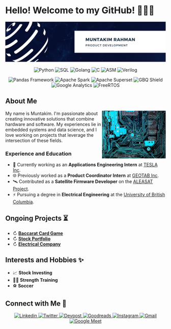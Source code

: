 # Hello! Welcome to my GitHub! 🙋🏽‍♂️

[![Header](Images/Muntakim_Canva.png "Header")](https://www.linkedin.com/in/muntakim-rahman/)

<!-- **Dipto9999/dipto9999** is a ✨ _special_ ✨ repository because its `README.md` (this file) appears on your GitHub profile. -->

<p align="center">
    <img src="https://img.shields.io/badge/Python-3776AB?style=for-the-badge&logo=python&logoColor=white" title="Python">
    <img src="https://img.shields.io/badge/SQL-FF9900?style=for-the-badge&logo=sqlite&logoColor=white" title="SQL">
    <img src="https://img.shields.io/badge/Go-00ADD8?style=for-the-badge&logo=go&logoColor=white" title="Golang">
    <img src="https://img.shields.io/badge/C-A8B9CC?style=for-the-badge&logo=c&logoColor=black" title="C">
    <img src="https://img.shields.io/badge/ASM-00498C?style=for-the-badge&logo=Arm&logoColor=white" title="ASM">
    <img src="https://img.shields.io/badge/Verilog-0078D7?style=for-the-badge&logo=IEEE&logoColor=white" title="Verilog">
</p>

<p align="center">
    <img src="https://img.shields.io/badge/Pandas-2C2D72?style=for-the-badge&logo=pandas&logoColor=white" title="Pandas Framework">
    <img src="https://img.shields.io/badge/PySpark-E25A1C?style=for-the-badge&logo=apache%20spark&logoColor=white" title="Apache Spark">
    <img src="https://img.shields.io/badge/Apache%20Superset-3F3C3B?style=for-the-badge&logo=apache%20echarts&logoColor=white" title="Apache Superset">
    <img src="https://img.shields.io/badge/Big_Query-4285F4?style=for-the-badge&logo=Google%20Cloud&logoColor=white" title="GBQ Shield">
    <img src="https://img.shields.io/badge/Google_Analytics-DB4437?style=for-the-badge&logo=GoogleTagManager&logoColor=white" title="Google Analytics">
    <img src="https://img.shields.io/badge/FreeRTOS-00ADD8?style=for-the-badge&logo=STMicroelectronics&logoColor=white" title="FreeRTOS">
</p>

## About Me

<img align = "right" src = "Images/Circuit_Board.jpg" width = 200 height = 150/>

My name is Muntakim. I'm passionate about creating innovative solutions that combine hardware and software. My experiences lie in embedded systems and data science, and I love working on projects that leverage the intersection of these fields.

### Experience and Education

- 🔋 Currently working as an **Applications Engineering Intern** at [TESLA Inc](https://www.tesla.com/en_eu/megapack).
- 🌐 Previously worked as a **Product Coordinator Intern** at [GEOTAB Inc](https://www.geotab.com/).
- 🛰️ Contributed as a **Satellite Firmware Developer** on the [ALEASAT Project](https://www.ubcorbit.com/).
- ⚡ Pursuing a degree in **Electrical Engineering** at the [University of British Columbia](https://you.ubc.ca/ubc_programs/electrical-engineering-vancouver/).

## Ongoing Projects ⏳

- ↻ [**Baccarat Card Game**](https://github.com/Dipto9999/Baccarat_Card_Game)
- ↻ [**Stock Portfolio**](https://github.com/Dipto9999/Stock_Price_Correlations)
- ↻ [**Electrical Company**](https://github.com/Dipto9999/Electrical_Company)

## Interests and Hobbies ✨

- 📈 **Stock Investing**
- 🏋️‍♂️ **Strength Training**
- ⚽ **Soccer**

## Connect with Me 🤝

<p align = "center">
    <a href="https://www.linkedin.com/in/muntakim-rahman/">
        <img src="https://img.shields.io/badge/Linkedin-0077B5?style=for-the-badge&logo=Linkedin&logoColor=white&link=https://www.linkedin.com/in/muntakim-rahman/" title="Linkedin">
    </a>
    <a href="https://twitter.com/Muntakim9999">
        <img src="https://img.shields.io/badge/Twitter-1DA1F2?style=for-the-badge&logo=twitter&logoColor=white&link=https://twitter.com/Muntakim9999" title="Twitter">
    </a>
    <a href="https://devpost.com/Dipto9999">
        <img src="https://img.shields.io/badge/Devpost-440099?style=for-the-badge&logo=devpost&logoColor=white&link=https://devpost.com/Dipto9999" title="Devpost">
    </a>
    <a href="https://www.goodreads.com/user/show/153601337-muntakim-rahman">
        <img src="https://img.shields.io/badge/GoodReads-F05032?style=for-the-badge&logo=Goodreads&logoColor=white&link=https://www.goodreads.com/user/show/153601337-muntakim-rahman" title="Goodreads">
    </a>
    <a href="https://www.instagram.com/dipto9999/">
        <img src="https://img.shields.io/badge/Instagram-E4405F?style=for-the-badge&logo=Instagram&logoColor=white&link=https://www.instagram.com/dipto9999/" title="Instagram">
    </a>
    <a href="mailto:dipto100@alum.ubc.ca">
        <img src="https://img.shields.io/badge/Email_me!-D14836?style=for-the-badge&logo=Gmail&logoColor=white&link=mailto:dipto100@alum.ubc.ca" title="Gmail">
    </a>
    <a href="https://calendly.com/muntakim-rahman">
        <img src="https://img.shields.io/badge/Let's_Chat!-4285F4?style=for-the-badge&logo=Google%20Meet&logoColor=white&link=https://calendly.com/muntakim-rahman" title="Google Meet">
    </a>
</p>